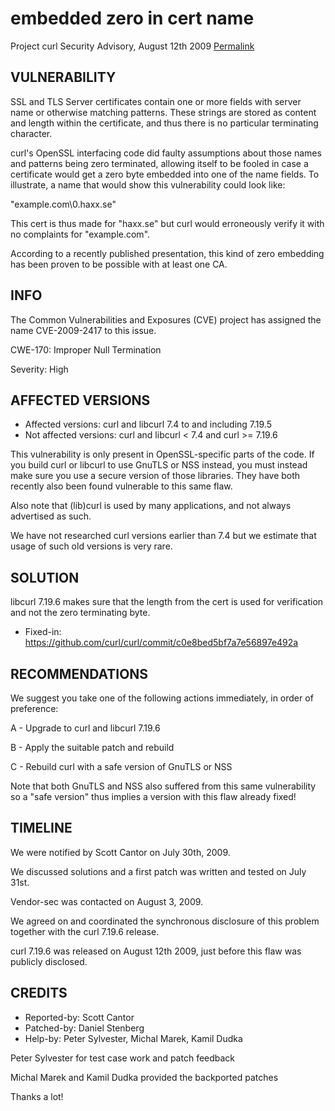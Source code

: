 embedded zero in cert name
==================================

Project curl Security Advisory, August 12th 2009
[Permalink](https://curl.se/docs/CVE-2009-2417.html)

VULNERABILITY
-------------

SSL and TLS Server certificates contain one or more fields with server name
or otherwise matching patterns. These strings are stored as content and
length within the certificate, and thus there is no particular terminating
character.

curl's OpenSSL interfacing code did faulty assumptions about those names and
patterns being zero terminated, allowing itself to be fooled in case a
certificate would get a zero byte embedded into one of the name fields. To
illustrate, a name that would show this vulnerability could look like:

  "example.com\0.haxx.se"

This cert is thus made for "haxx.se" but curl would erroneously verify it
with no complaints for "example.com".

According to a recently published presentation, this kind of zero embedding
has been proven to be possible with at least one CA.

INFO
----

The Common Vulnerabilities and Exposures (CVE) project has assigned the name
CVE-2009-2417 to this issue.

CWE-170: Improper Null Termination

Severity: High

AFFECTED VERSIONS
-----------------

- Affected versions: curl and libcurl 7.4 to and including 7.19.5
- Not affected versions: curl and libcurl < 7.4 and curl >= 7.19.6

This vulnerability is only present in OpenSSL-specific parts of the code.
If you build curl or libcurl to use GnuTLS or NSS instead, you must instead
make sure you use a secure version of those libraries. They have both
recently also been found vulnerable to this same flaw.

Also note that (lib)curl is used by many applications, and not always
advertised as such.

We have not researched curl versions earlier than 7.4 but we estimate that
usage of such old versions is very rare.

SOLUTION
--------

libcurl 7.19.6 makes sure that the length from the cert is used for
verification and not the zero terminating byte.

- Fixed-in: https://github.com/curl/curl/commit/c0e8bed5bf7a7e56897e492a

RECOMMENDATIONS
---------------

We suggest you take one of the following actions immediately, in order of
preference:

 A - Upgrade to curl and libcurl 7.19.6

 B - Apply the suitable patch and rebuild

 C - Rebuild curl with a safe version of GnuTLS or NSS

Note that both GnuTLS and NSS also suffered from this same vulnerability so a
"safe version" thus implies a version with this flaw already fixed!

TIMELINE
---------

We were notified by Scott Cantor on July 30th, 2009.

We discussed solutions and a first patch was written and tested on July
31st.

Vendor-sec was contacted on August 3, 2009.

We agreed on and coordinated the synchronous disclosure of this problem
together with the curl 7.19.6 release.

curl 7.19.6 was released on August 12th 2009, just before this flaw was
publicly disclosed.

CREDITS
-------

- Reported-by: Scott Cantor
- Patched-by: Daniel Stenberg
- Help-by: Peter Sylvester, Michal Marek, Kamil Dudka

Peter Sylvester for test case work and patch feedback

Michal Marek and Kamil Dudka provided the backported patches

Thanks a lot!
